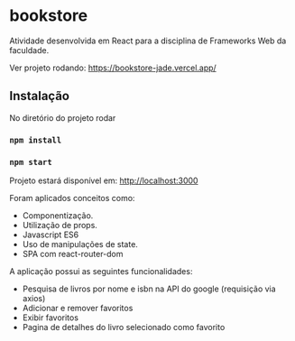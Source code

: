 # bookstore

Atividade desenvolvida em React para a disciplina de Frameworks Web da faculdade.

Ver projeto rodando: https://bookstore-jade.vercel.app/

## Instalação

No diretório do projeto rodar

### `npm install`
### `npm start`

Projeto estará disponível em: [http://localhost:3000](http://localhost:3000)

Foram aplicados conceitos como:

- Componentização.
- Utilização de props.
- Javascript ES6
- Uso de manipulações de state.
- SPA com react-router-dom

A aplicação possui as seguintes funcionalidades:
- Pesquisa de livros por nome e isbn na API do google (requisição via axios)
- Adicionar e remover favoritos
- Exibir favoritos
- Pagina de detalhes do livro selecionado como favorito
